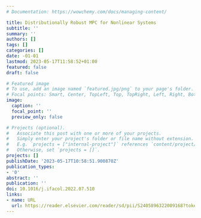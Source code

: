 ```yaml
---
# Documentation: https://wowchemy.com/docs/managing-content/

title: Distributionally Robust MPC for Nonlinear Systems
subtitle: ''
summary: ''
authors: []
tags: []
categories: []
date: -01-01
lastmod: 2023-05-17T11:58:52+01:00
featured: false
draft: false

# Featured image
# To use, add an image named `featured.jpg/png` to your page's folder.
# Focal points: Smart, Center, TopLeft, Top, TopRight, Left, Right, BottomLeft, Bottom, BottomRight.
image:
  caption: ''
  focal_point: ''
  preview_only: false

# Projects (optional).
#   Associate this post with one or more of your projects.
#   Simply enter your project's folder or file name without extension.
#   E.g. `projects = ["internal-project"]` references `content/project/deep-learning/index.md`.
#   Otherwise, set `projects = []`.
projects: []
publishDate: '2023-05-17T10:58:51.900870Z'
publication_types:
- '0'
abstract: ''
publication: ''
doi: 10.1016/j.ifacol.2022.07.510
links:
- name: URL
  url: https://reader.elsevier.com/reader/sd/pii/S2405896322009168?token=E4F5A095DCFAA7CE6AACAA062D9BFB43CE1F5784AA84D2336F6C5A7240CA6BDE26CF66D5636E776551F57969649728AF&originRegion=eu-west-1&originCreation=20230516130326
---
```

